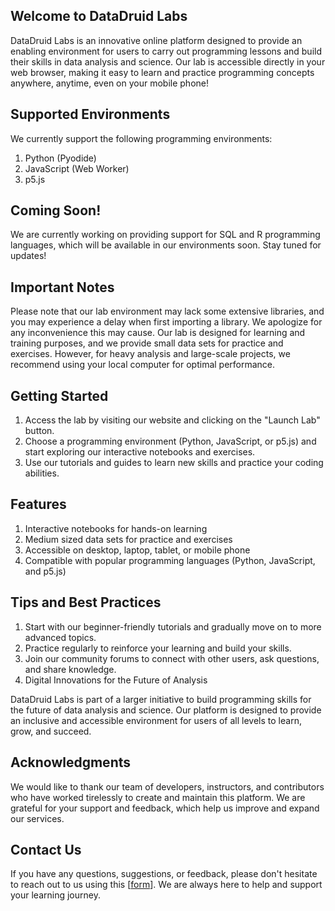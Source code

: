 ## Welcome to DataDruid Labs
DataDruid Labs is an innovative online platform designed to provide an enabling environment for users to carry out programming lessons and build their skills in data analysis and science. Our lab is accessible directly in your web browser, making it easy to learn and practice programming concepts anywhere, anytime, even on your mobile phone!

## Supported Environments
We currently support the following programming environments:
1. Python (Pyodide)
2. JavaScript (Web Worker)
3. p5.js

## Coming Soon!
We are currently working on providing support for SQL and R programming languages, which will be available in our environments soon. Stay tuned for updates!

## Important Notes
Please note that our lab environment may lack some extensive libraries, and you may experience a delay when first importing a library. We apologize for any inconvenience this may cause.
Our lab is designed for learning and training purposes, and we provide small data sets for practice and exercises. However, for heavy analysis and large-scale projects, we recommend using your local computer for optimal performance.

## Getting Started
1. Access the lab by visiting our website and clicking on the "Launch Lab" button.
2. Choose a programming environment (Python, JavaScript, or p5.js) and start exploring our interactive notebooks and exercises.
3. Use our tutorials and guides to learn new skills and practice your coding abilities.

## Features
1. Interactive notebooks for hands-on learning
2. Medium sized data sets for practice and exercises
3. Accessible on desktop, laptop, tablet, or mobile phone
4. Compatible with popular programming languages (Python, JavaScript, and p5.js)

## Tips and Best Practices
1. Start with our beginner-friendly tutorials and gradually move on to more advanced topics.
2. Practice regularly to reinforce your learning and build your skills.
3. Join our community forums to connect with other users, ask questions, and share knowledge.
4. Digital Innovations for the Future of Analysis

DataDruid Labs is part of a larger initiative to build programming skills for the future of data analysis and science. Our platform is designed to provide an inclusive and accessible environment for users of all levels to learn, grow, and succeed.

## Acknowledgments
We would like to thank our team of developers, instructors, and contributors who have worked tirelessly to create and maintain this platform. We are grateful for your support and feedback, which help us improve and expand our services.

## Contact Us
If you have any questions, suggestions, or feedback, please don't hesitate to reach out to us using this [[form](https://docs.google.com/forms/d/e/1FAIpQLSfJFRXtw08fOwFRVmQjmbxnFxl1ZASpFwBw9wNLlpJU0bbTlA/viewform)]. We are always here to help and support your learning journey.
